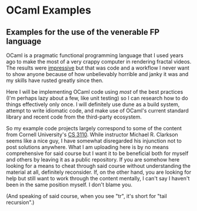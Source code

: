 # OCaml Examples
## Examples for the use of the venerable FP language

OCaml is a pragmatic functional programming language that I used years ago to
make the most of a very crappy computer in rendering fractal videos. The
results were [impressive](https://www.youtube.com/watch?v=DurliwSO00g) but
that was code and a workflow I never want to show anyone because of how
unbelievably horrible and janky it was and my skills have rusted greatly since
then.

Here I will be implementing OCaml code using *most* of the best practices (I'm
perhaps lazy about a few, like unit testing) so I can research how to do
things effectively only once. I will definitely use dune as a build system,
attempt to write idiomatic code, and make use of OCaml's current standard
library and recent code from the third-party ecosystem.

So my example code projects largely correspond to some of the content from
Cornell University's [CS 3110](https://cs3110.github.io/textbook). While
instructor Michael R. Clarkson seems like a nice guy, I have somewhat
disregarded his injunction not to post solutions anywhere. What I am uploading
here is by no means comprehensive for said course but I want it to be
beneficial both for myself and others by leaving it as a public repository. If
you are somehow here looking for a means to cheat through said course without
understanding the material at all, definitely reconsider. If, on the other
hand, you are looking for help but still want to work through the content
mentally, I can't say I haven't been in the same position myself. I don't
blame you.

(And speaking of said course, when you see "tr", it's short for "tail
recursion".)

